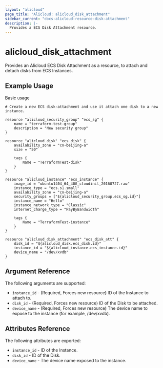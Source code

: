 ```yaml
---
layout: "alicloud"
page_title: "Alicloud: alicloud_disk_attachment"
sidebar_current: "docs-alicloud-resource-disk-attachment"
description: |-
  Provides a ECS Disk Attachment resource.
---
```


# alicloud\_disk\_attachment

Provides an Alicloud ECS Disk Attachment as a resource, to attach and detach disks from ECS Instances.

## Example Usage

Basic usage

```
# Create a new ECS disk-attachment and use it attach one disk to a new instance.

resource "alicloud_security_group" "ecs_sg" {
    name = "terraform-test-group"
    description = "New security group"
}

resource "alicloud_disk" "ecs_disk" {
    availability_zone = "cn-beijing-a"
    size = "50"

    tags {
        Name = "TerraformTest-disk"
    }
}

resource "alicloud_instance" "ecs_instance" {
    image_id = "ubuntu1404_64_40G_cloudinit_20160727.raw"
    instance_type = "ecs.s1.small"
    availability_zone = "cn-beijing-a"
    security_groups = ["${alicloud_security_group.ecs_sg.id}"]
    instance_name = "Hello"
    instance_network_type = "Classic"
    internet_charge_type = "PayByBandwidth"

    tags {
        Name = "TerraformTest-instance"
    }
}

resource "alicloud_disk_attachment" "ecs_disk_att" {
    disk_id = "${alicloud_disk.ecs_disk.id}"
    instance_id = "${alicloud_instance.ecs_instance.id}"
    device_name = "/dev/xvdb"
}
```
## Argument Reference

The following arguments are supported:

* `instance_id` - (Required, Forces new resource) ID of the Instance to attach to.
* `disk_id` - (Required, Forces new resource) ID of the Disk to be attached.
* `device_name` - (Required, Forces new resource) The device name to expose to the instance (for example, /dev/xvdb).

## Attributes Reference

The following attributes are exported:

* `instance_id` - ID of the Instance.
* `disk_id` - ID of the Disk.
* `device_name` - The device name exposed to the instance.